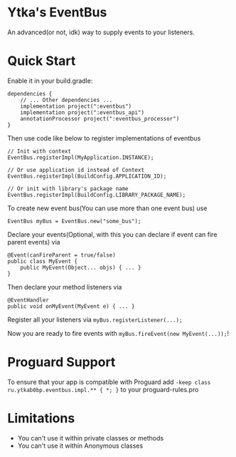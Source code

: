 # Ytka's EventBus

An advanced(or not, idk) way to supply events to your listeners.


# Quick Start

Enable it in your build.gradle:
```
dependencies {
    // ... Other dependencies ...
    implementation project(":eventbus")
    implementation project(":eventbus_api")
    annotationProcessor project(":eventbus_processor")
}
```

Then use code like below to register implementations of eventbus
```
// Init with context
EventBus.registerImpl(MyApplication.INSTANCE);

// Or use application id instead of Context
EventBus.registerImpl(BuildConfig.APPLICATION_ID);

// Or init with library's package name
EventBus.registerImpl(BuildConfig.LIBRARY_PACKAGE_NAME);
```

To create new event bus(You can use more than one event bus) use
```
EventBus myBus = EventBus.new("some_bus");
```

Declare your events(Optional, with this you can declare if event can fire parent events) via
```
@Event(canFireParent = true/false)
public class MyEvent {
    public MyEvent(Object... objs) { ... }
}
```

Then declare your method listeners via
```
@EventHandler
public void onMyEvent(MyEvent e) { ... }
```

Register all your listeners via ```myBus.registerListener(...);```

Now you are ready to fire events with ```myBus.fireEvent(new MyEvent(...));```!

# Proguard Support
To ensure that your app is compatible with Proguard add ```-keep class ru.ytkab0bp.eventbus.impl.** { *; }``` to your proguard-rules.pro

# Limitations
* You can't use it within private classes or methods
* You can't use it within Anonymous classes